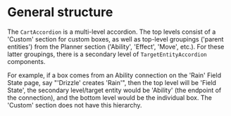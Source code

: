 # General structure

The `CartAccordion` is a multi-level accordion. The top levels consist of a 'Custom' section for custom boxes, as well as top-level groupings ('parent entities') from the Planner section ('Ability', 'Effect', 'Move',  etc.). For these latter groupings, there is a secondary level of `TargetEntityAccordion` components. 

For example, if a box comes from an Ability connection on the 'Rain' Field State page, say "'Drizzle' creates 'Rain'", then the top level will be 'Field State', the secondary level/target entity would be 'Ability' (the endpoint of the connection), and the bottom level would be the individual box. The 'Custom' section does not have this hierarchy.